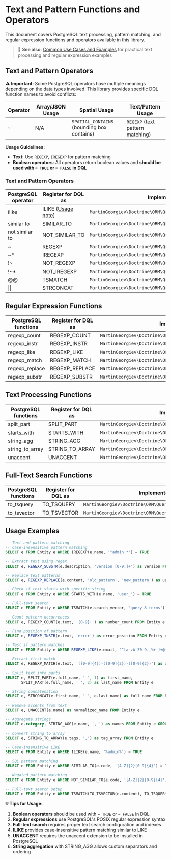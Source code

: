 # Text and Pattern Functions and Operators

This document covers PostgreSQL text processing, pattern matching, and regular expression functions and operators available in this library.

> 📖 **See also**: [Common Use Cases and Examples](USE-CASES-AND-EXAMPLES.md) for practical text processing and regular expression examples

## Text and Pattern Operators

**⚠️ Important**: Some PostgreSQL operators have multiple meanings depending on the data types involved. This library provides specific DQL function names to avoid conflicts:

| Operator | Array/JSON Usage | Spatial Usage | Text/Pattern Usage |
|---|---|---|---|
| `~` | N/A | `SPATIAL_CONTAINS` (bounding box contains) | `REGEXP` (text pattern matching) |

**Usage Guidelines:**
- **Text**: Use `REGEXP`, `IREGEXP` for pattern matching
- **Boolean operators**: All operators return boolean values and **should be used with `= TRUE` or `= FALSE` in DQL**

### Text and Pattern Operators

| PostgreSQL operator | Register for DQL as | Implemented by |
|---|---|---|
| ilike | ILIKE ([Usage note](USE-CASES-AND-EXAMPLES.md)) | `MartinGeorgiev\Doctrine\ORM\Query\AST\Functions\Ilike` |
| similar to | SIMILAR_TO | `MartinGeorgiev\Doctrine\ORM\Query\AST\Functions\SimilarTo` |
| not similar to | NOT_SIMILAR_TO | `MartinGeorgiev\Doctrine\ORM\Query\AST\Functions\NotSimilarTo` |
| ~ | REGEXP | `MartinGeorgiev\Doctrine\ORM\Query\AST\Functions\Regexp` |
| ~* | IREGEXP | `MartinGeorgiev\Doctrine\ORM\Query\AST\Functions\IRegexp` |
| !~ | NOT_REGEXP | `MartinGeorgiev\Doctrine\ORM\Query\AST\Functions\NotRegexp` |
| !~* | NOT_IREGEXP | `MartinGeorgiev\Doctrine\ORM\Query\AST\Functions\NotIRegexp` |
| @@ | TSMATCH | `MartinGeorgiev\Doctrine\ORM\Query\AST\Functions\Tsmatch` |
| \|\| | STRCONCAT | `MartinGeorgiev\Doctrine\ORM\Query\AST\Functions\StrConcat` |

## Regular Expression Functions

| PostgreSQL functions | Register for DQL as | Implemented by |
|---|---|---|
| regexp_count | REGEXP_COUNT | `MartinGeorgiev\Doctrine\ORM\Query\AST\Functions\RegexpCount` |
| regexp_instr | REGEXP_INSTR | `MartinGeorgiev\Doctrine\ORM\Query\AST\Functions\RegexpInstr` |
| regexp_like | REGEXP_LIKE | `MartinGeorgiev\Doctrine\ORM\Query\AST\Functions\RegexpLike` |
| regexp_match | REGEXP_MATCH | `MartinGeorgiev\Doctrine\ORM\Query\AST\Functions\RegexpMatch` |
| regexp_replace | REGEXP_REPLACE | `MartinGeorgiev\Doctrine\ORM\Query\AST\Functions\RegexpReplace` |
| regexp_substr | REGEXP_SUBSTR | `MartinGeorgiev\Doctrine\ORM\Query\AST\Functions\RegexpSubstr` |

## Text Processing Functions

| PostgreSQL functions | Register for DQL as | Implemented by |
|---|---|---|
| split_part | SPLIT_PART | `MartinGeorgiev\Doctrine\ORM\Query\AST\Functions\SplitPart` |
| starts_with | STARTS_WITH | `MartinGeorgiev\Doctrine\ORM\Query\AST\Functions\StartsWith` |
| string_agg | STRING_AGG | `MartinGeorgiev\Doctrine\ORM\Query\AST\Functions\StringAgg` |
| string_to_array | STRING_TO_ARRAY | `MartinGeorgiev\Doctrine\ORM\Query\AST\Functions\StringToArray` |
| unaccent | UNACCENT | `MartinGeorgiev\Doctrine\ORM\Query\AST\Functions\Unaccent` |

## Full-Text Search Functions

| PostgreSQL functions | Register for DQL as | Implemented by |
|---|---|---|
| to_tsquery | TO_TSQUERY | `MartinGeorgiev\Doctrine\ORM\Query\AST\Functions\ToTsquery` |
| to_tsvector | TO_TSVECTOR | `MartinGeorgiev\Doctrine\ORM\Query\AST\Functions\ToTsvector` |

## Usage Examples

```sql
-- Text and pattern matching
-- Case-insensitive pattern matching
SELECT e FROM Entity e WHERE IREGEXP(e.name, '^admin.*') = TRUE

-- Extract text using regex
SELECT e, REGEXP_SUBSTR(e.description, 'version [0-9.]+') as version FROM Entity e

-- Replace text patterns
SELECT e, REGEXP_REPLACE(e.content, 'old_pattern', 'new_pattern') as updated_content FROM Entity e

-- Check if text starts with specific string
SELECT e FROM Entity e WHERE STARTS_WITH(e.name, 'user_') = TRUE

-- Full-text search
SELECT e FROM Entity e WHERE TSMATCH(e.search_vector, 'query & terms') = TRUE

-- Count pattern occurrences
SELECT e, REGEXP_COUNT(e.text, '[0-9]+') as number_count FROM Entity e

-- Find position of pattern
SELECT e, REGEXP_INSTR(e.text, 'error') as error_position FROM Entity e

-- Test if pattern matches
SELECT e FROM Entity e WHERE REGEXP_LIKE(e.email, '^[a-zA-Z0-9._%+-]+@[a-zA-Z0-9.-]+\.[a-zA-Z]{2,}$') = TRUE

-- Extract first match
SELECT e, REGEXP_MATCH(e.text, '([0-9]{4})-([0-9]{2})-([0-9]{2})') as date_parts FROM Entity e

-- Split text into parts
SELECT e, SPLIT_PART(e.full_name, ' ', 1) as first_name,
       SPLIT_PART(e.full_name, ' ', 2) as last_name FROM Entity e

-- String concatenation
SELECT e, STRCONCAT(e.first_name, ' ', e.last_name) as full_name FROM Entity e

-- Remove accents from text
SELECT e, UNACCENT(e.name) as normalized_name FROM Entity e

-- Aggregate strings
SELECT e.category, STRING_AGG(e.name, ', ') as names FROM Entity e GROUP BY e.category

-- Convert string to array
SELECT e, STRING_TO_ARRAY(e.tags, ',') as tag_array FROM Entity e

-- Case-insensitive LIKE
SELECT e FROM Entity e WHERE ILIKE(e.name, '%admin%') = TRUE

-- SQL pattern matching
SELECT e FROM Entity e WHERE SIMILAR_TO(e.code, '[A-Z]{2}[0-9]{4}') = TRUE

-- Negated pattern matching
SELECT e FROM Entity e WHERE NOT_SIMILAR_TO(e.code, '[A-Z]{2}[0-9]{4}') = TRUE

-- Full-text search setup
SELECT e FROM Entity e WHERE TSMATCH(TO_TSVECTOR(e.content), TO_TSQUERY('search & terms')) = TRUE
```

**💡 Tips for Usage:**
1. **Boolean operators** should be used with `= TRUE` or `= FALSE` in DQL
2. **Regular expressions** use PostgreSQL's POSIX regular expression syntax
3. **Full-text search** requires proper text search configuration and indexes
4. **ILIKE** provides case-insensitive pattern matching similar to LIKE
5. **UNACCENT** requires the unaccent extension to be installed in PostgreSQL
6. **String aggregation** with STRING_AGG allows custom separators and ordering
